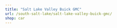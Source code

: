 ```yaml
---
title: "Salt Lake Valley Buick GMC"
url: /south-salt-lake/salt-lake-valley-buick-gmc/
shop: car
---
```

